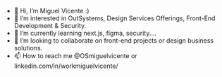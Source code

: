 - 👋 Hi, I’m Miguel Vicente :)  
- 👀 I’m interested in OutSystems, Design Services Offerings, Front-End Development & Security.
- 🌱 I’m currently learning next.js, figma, security....
- 💞️ I’m looking to collaborate on front-end projects or design business solutions.
- 📫 How to reach me @OSmiguelvicente or linkedin.com/in/workmiguelvicente/
